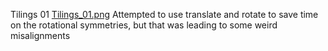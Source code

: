 Tilings 01
[Tilings_01.png](Tilings_01.png)
Attempted to use translate and rotate to save time on the rotational symmetries, but that was leading to some weird misalignments
